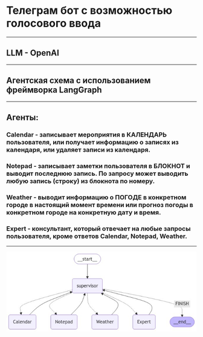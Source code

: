 # Телеграм бот с возможностью голосового ввода
---
## LLM - OpenAI
---
## Агентская схема с использованием фреймворка LangGraph
---
## Агенты:

### Calendar - записывает мероприятия в КАЛЕНДАРЬ пользователя, или получает информацию о записях из календаря, или удаляет записи из календаря.
### Notepad - записывает заметки пользователя в БЛОКНОТ и выводит последнюю запись. По запросу может выводить любую запись (строку) из блокнота по номеру.
### Weather - выводит информацию о ПОГОДЕ в конкретном городе в настоящий момент времени или прогноз погоды в конкретном городе на конкретную дату и время.
### Expert - консультант, который отвечает на любые запросы пользователя, кроме ответов Calendar, Notepad, Weather.
---
![График](graphs.jfif)
